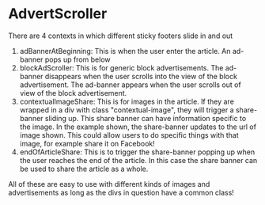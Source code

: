 # AdvertScroller
There are 4 contexts in which different sticky footers slide in and out

1. adBannerAtBeginning: This is when the user enter the article. An ad-banner pops up from below
2. blockAdScroller: This is for generic block advertisements. 
      The ad-banner disappears when the user scrolls into the view of the block advertisement. 
      The ad-banner appears when the user scrolls out of view of the block advertisement. 
3. contextualImageShare: This is for images in the article. If they are wrapped in a div with class 
      "contextual-image", they will trigger a share-banner sliding up. This share banner can have
      information specific to the image. In the example shown, the share-banner updates to the url of
      image shown. This could allow users to do specific things with that image, for example share 
      it on Facebook!
4. endOfArticleShare: This is to trigger the share-banner popping up when the user reaches the
      end of the article. In this case the share banner can be used to share the article as a 
      whole.

All of these are easy to use with different kinds of images and advertisements as long as the divs in question have a common class!

